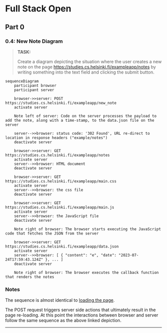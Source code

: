 # Full Stack Open

## Part 0

### 0.4: New Note Diagram

> **TASK:**
>
> Create a diagram depicting the situation where the user creates a new note on the page https://studies.cs.helsinki.fi/exampleapp/notes by writing something into the text field and clicking the submit button.

```mermaid
sequenceDiagram
    participant browser
    participant server

    browser->>server: POST https://studies.cs.helsinki.fi/exampleapp/new_note
    activate server

    Note left of server: Code on the server processes the payload to add the note, along with a time-stamp, to the data.json file on the server  

    server-->>browser: status code: '302 Found', URL re-direct to location in response headers ("example/notes")
    deactivate server

    browser->>server: GET https://studies.cs.helsinki.fi/exampleapp/notes
    activate server
    server-->>browser: HTML document
    deactivate server

    browser->>server: GET https://studies.cs.helsinki.fi/exampleapp/main.css
    activate server
    server-->>browser: the css file
    deactivate server

    browser->>server: GET https://studies.cs.helsinki.fi/exampleapp/main.js
    activate server
    server-->>browser: the JavaScript file
    deactivate server

    Note right of browser: The browser starts executing the JavaScript code that fetches the JSON from the server

    browser->>server: GET https://studies.cs.helsinki.fi/exampleapp/data.json
    activate server
    server-->>browser: [ { "content": "e", "date": "2023-07-24T17:59:43.124Z" }, ... ]
    deactivate server

    Note right of browser: The browser executes the callback function that renders the notes
```

### Notes

The sequence is almost identical to [loading the page](https://fullstackopen.com/en/part0/fundamentals_of_web_apps#loading-a-page-containing-java-script-review).

The POST request triggers server side actions that ultimately result in the page re-loading. At this point the interactions between browser and server follow the same sequence as the above linked depiction.

---
